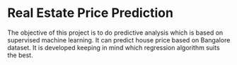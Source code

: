 # Real Estate Price Prediction
 The objective of this project is to do predictive analysis which is based on supervised machine learning. It can predict house price based on Bangalore dataset. It is developed keeping in mind which regression algorithm suits the best.
